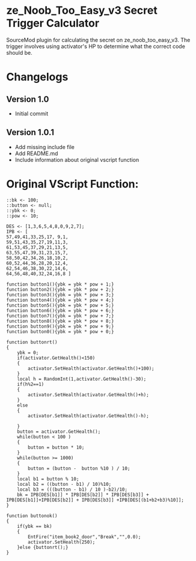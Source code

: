 # ze_Noob_Too_Easy_v3 Secret Trigger Calculator
SourceMod plugin for calculating the secret on ze_noob_too_easy_v3. The trigger involves using activator's HP to determine what the correct code should be.

# Changelogs
## Version 1.0
- Initial commit

## Version 1.0.1
- Add missing include file
- Add README.md
- Include information about original vscript function

# Original VScript Function:
```Squirrel
::bk <- 100;
::button <- null;
::ybk <- 0;
::pow <- 10;

DES <- [1,3,6,5,4,8,0,9,2,7];
IPB <- [
57,49,41,33,25,17, 9,1,
59,51,43,35,27,19,11,3,
61,53,45,37,29,21,13,5,
63,55,47,39,31,23,15,7,
58,50,42,34,26,18,10,2,
60,52,44,36,28,20,12,4,
62,54,46,38,30,22,14,6,
64,56,48,40,32,24,16,8 ]

function button1(){ybk = ybk * pow + 1;}
function button2(){ybk = ybk * pow + 2;}
function button3(){ybk = ybk * pow + 3;}
function button4(){ybk = ybk * pow + 4;}
function button5(){ybk = ybk * pow + 5;}
function button6(){ybk = ybk * pow + 6;}
function button7(){ybk = ybk * pow + 7;}
function button8(){ybk = ybk * pow + 8;}
function button9(){ybk = ybk * pow + 9;}
function button0(){ybk = ybk * pow + 0;}

function buttonrt()
{
	ybk = 0;
	if(activator.GetHealth()<150)
	{
		activator.SetHealth(activator.GetHealth()+100);
	}
	local h = RandomInt(1,activator.GetHealth()-30);
	if(h%2==1)
	{
		activator.SetHealth(activator.GetHealth()+h);
	}
	else
	{
		activator.SetHealth(activator.GetHealth()-h);
		
	}
	button = activator.GetHealth();
	while(button < 100 )
	{
		button = button * 10;
	}
	while(button >= 1000)
	{
		button = (button -  button %10 ) / 10;
	}
	local b1 = button % 10;
	local b2 = ((button - b1) / 10)%10;
	local b3 = (((button - b1) / 10 )-b2)/10;
	bk = IPB[DES[b1]] * IPB[DES[b2]] * IPB[DES[b3]] + IPB[DES[b1]]+IPB[DES[b2]] + IPB[DES[b3]] +IPB[DES[(b1+b2+b3)%10]];	
}

function buttonok()
{
	if(ybk == bk)
	{
		EntFire("item_book2_door","Break","",0.0);
		activator.SetHealth(250);
	}else {buttonrt();}
}
```
